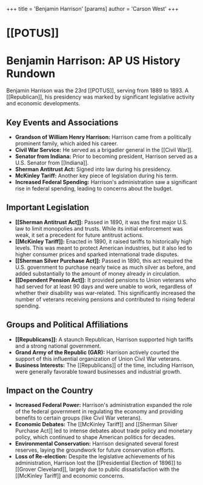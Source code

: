 +++
 title = 'Benjamin Harrison'
[params]
	author = 'Carson West'
+++
# [[POTUS]]
# Benjamin Harrison: AP US History Rundown

Benjamin Harrison was the 23rd [[POTUS]], serving from 1889 to 1893. A [[Republican]], his presidency was marked by significant legislative activity and economic developments.

## Key Events and Associations

*   **Grandson of William Henry Harrison:** Harrison came from a politically prominent family, which aided his career.
*   **Civil War Service:** He served as a brigadier general in the [[Civil War]].
*   **Senator from Indiana:** Prior to becoming president, Harrison served as a U.S. Senator from [[Indiana]].
*   **Sherman Antitrust Act:** Signed into law during his presidency.
*   **McKinley Tariff:** Another key piece of legislation during his term.
*   **Increased Federal Spending:** Harrison's administration saw a significant rise in federal spending, leading to concerns about the budget.

## Important Legislation

*   **[[Sherman Antitrust Act]]:** Passed in 1890, it was the first major U.S. law to limit monopolies and trusts. While its initial enforcement was weak, it set a precedent for future antitrust actions.
*   **[[McKinley Tariff]]:** Enacted in 1890, it raised tariffs to historically high levels. This was meant to protect American industries, but it also led to higher consumer prices and sparked international trade disputes.
*   **[[Sherman Silver Purchase Act]]:** Passed in 1890, this act required the U.S. government to purchase nearly twice as much silver as before, and added substantially to the amount of money already in circulation.
*   **[[Dependent Pension Act]]:** It provided pensions to Union veterans who had served for at least 90 days and were unable to work, regardless of whether their disability was war-related. This significantly increased the number of veterans receiving pensions and contributed to rising federal spending.

## Groups and Political Affiliations

*   **[[Republicans]]:** A staunch Republican, Harrison supported high tariffs and a strong national government.
*   **Grand Army of the Republic (GAR):** Harrison actively courted the support of this influential organization of Union Civil War veterans.
*   **Business Interests:** The [[Republicans]] of the time, including Harrison, were generally favorable toward businesses and industrial growth.

## Impact on the Country

*   **Increased Federal Power:** Harrison's administration expanded the role of the federal government in regulating the economy and providing benefits to certain groups (like Civil War veterans).
*   **Economic Debates:** The [[McKinley Tariff]] and [[Sherman Silver Purchase Act]] led to intense debates about trade policy and monetary policy, which continued to shape American politics for decades.
*   **Environmental Conservation:** Harrison designated several forest reserves, laying the groundwork for future conservation efforts.
*   **Loss of Re-election:** Despite the legislative achievements of his administration, Harrison lost the [[Presidential Election of 1896]] to [[Grover Cleveland]], largely due to public dissatisfaction with the [[McKinley Tariff]] and economic concerns.
